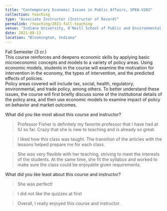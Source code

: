 ```yaml
---
title: "Contemporary Economic Issues in Public Affairs, SPEA-V202"
collection: teaching
type: "Associate Instructor (Instructor of Record)"
permalink: /teaching/2021-fall-teaching
venue: "Indiana University, O'Neill School of Public and Environmental Affairs"
date: 2021-08-13
location: "Bloomington, Indiana"
---
```


Fall Semester (3 cr.)  
This course reinforces and deepens economic skills by applying basic microeconomic concepts
and models to a variety of policy areas. Using economic models, students in the course will
examine the motivation for intervention in the economy, the types of intervention, and the
predicted effects of policies.  
Policy areas covered will include tax, social, health, regulatory, environmental, and trade policy,
among others. To better understand these issues, the course will first briefly discuss some of
the institutional details of the policy area, and then use economic models to examine impact of
policy on behavior and market outcomes.

What did you like most about this course and instructor?
> Professor Fisher is definitely my favorite professor that I have had at IU so far. Crazy that she is new to teaching and is already so great.

> I liked how this class was taught. The transition of the articles with the lessons helped prepare me for each class.

> She was very flexible with her teaching, striving to meet the interests of the students. At the same time, she fit the syllabus and worked to make sure the class could be enjoyable given requirements.

What did you like least about this course and instructor?
> She was perfect!

> I did not like the quizzes at first

> Overall, I really enjoyed this course and instructor.
